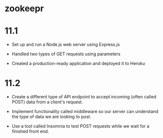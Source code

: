 # zookeepr

# 11.1

- Set up and run a Node.js web server using Express.js

- Handled two types of GET requests using parameters

- Created a production-ready application and deployed it to Heroku

# 11.2

- Create a different type of API endpoint to accept incoming (often called POST) data from a client's request.

- Implement functionality called middleware so our server can understand the type of data we are looking to post.

- Use a tool called Insomnia to test POST requests while we wait for a finished front end.
